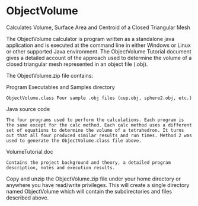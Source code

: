 # ObjectVolume
Calculates Volume, Surface Area and Centroid of a Closed Triangular Mesh

The ObjectVolume calculator is program written as a standalone java application and is executed at the command line in either Windows or Linux or other supported Java environment. The ObjectVolume Tutorial document gives a detailed account of the approach used to determine the volume of a closed triangular mesh represented in an object file (.obj).

The ObjectVolume.zip file contains: 

  Program Executables and Samples directory
  
    ObjectVolume.class Four sample .obj files (cup.obj, sphere2.obj, etc.)
  
  Java source code
  
    The four programs used to perform the calculations. Each program is the same except for the calc method. Each calc method uses a different set of equations to determine the volume of a tetrahedron. It turns out that all four produced similar results and run times. Method 2 was used to generate the ObjectVolume.class file above.
  
  VolumeTutorial.doc
  
    Contains the project background and theory, a detailed program description, notes and execution results.
  
Copy and unzip the ObjectVolume.zip file under your home directory or anywhere you have read/write privileges. This will create a single directory named ObjectVolume which will contain the subdirectories and files described above.
